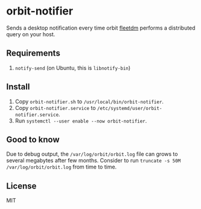 # orbit-notifier

Sends a desktop notification every time orbit [fleetdm](https://fleetdm.com/) performs a distributed query on your host.


## Requirements

1. `notify-send` (on Ubuntu, this is `libnotify-bin`)

## Install

1. Copy `orbit-notifier.sh` to `/usr/local/bin/orbit-notifier`.
1. Copy `orbit-notifier.service` to `/etc/systemd/user/orbit-notifier.service`.
1. Run `systemctl --user enable --now orbit-notifier`.

## Good to know

Due to debug output, the `/var/log/orbit/orbit.log` file can grows to several megabytes after few months. Consider to run `truncate -s 50M /var/log/orbit/orbit.log` from time to time.

## License

MIT
